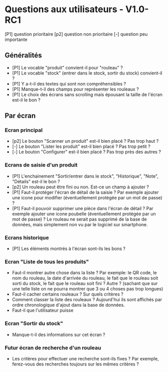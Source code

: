 # Questions aux utilisateurs - V1.0-RC1

[P1] question prioritaire
[p2] question non prioritaire
[-] question peu importante

## Généralités
* [P1] Le vocable "produit" convient-il pour "rouleau" ?
* [P1] Le vocable "stock" (entrer dans le stock, sortir du stock) convient-il ?
* [P1] Y a-t-il des textes qui sont non compréhensibles ?
* [P1] Manque-t-il des champs pour représenter les rouleaux ?
* [P1] Le choix des écrans sans scrolling mais épousant la taille de l'écran est-il le bon ?

## Par écran

### Ecran principal
* [p2] Le bouton "Scanner un produit" est-il bien placé ? Pas trop haut ?
* [-] Le bouton "Lister les produit" est-il bien placé ? Pas trop petit ?
* [-] Le bouton "Configurer" est-il bien placé ? Pas trop près des autres ?

### Ecrans de saisie d'un produit
* [P1] L'enchainement "Sortir/entrer dans le stock", "Historique", "Note", "Détails" est-il le bon ?
* [p2] Un rouleau peut être fini ou non. Est-ce un champ à ajouter ?
* [P1] Faut-il protéger l'écran de détail de la saisie ? Par exemple ajouter une icone pour modifier (éventuellement protégée par un mot de passe) ?
* [P1] Faut-il pouvoir supprimer une pièce dans l'écran de détail ? Par exemple ajouter une icone poubelle (éventuellement protégée par un mot de passe) ? Le rouleau ne serait pas supprimé de la base de données, mais simplement non vu par le logiciel sur smartphone.

### Ecrans historique
* [P1] Les éléments montrés à l'écran sont-ils les bons ?

### Ecran "Liste de tous les produits"
* Faut-il montrer autre chose dans la liste ? Par exemple: le QR code, le nom du rouleau, la date d'arrivée du rouleau, le fait que le rouleau soit sorti du stock, le fait que le rouleau soit fini ? Autre ? (sachant que sur une telle liste on ne pourra montrer que 3 ou 4 choses pas trop longues)
* Faut-il cacher certains rouleaux ? Sur quels critères ?
* Comment classer la liste des rouleaux ? Aujourd'hui ils sont affichés par ordre chronologique d'ajout dans la base de données.
* Faut-il que l'utilisateur puisse

### Ecran "Sortir du stock"
* Manque-t-il des informations sur cet écran ?

### Futur écran de recherche d'un rouleau
* Les critères pour effectuer une recherche sont-ils fixes ? Par exemple, ferez-vous des recherches toujours sur les mêmes critères ?
